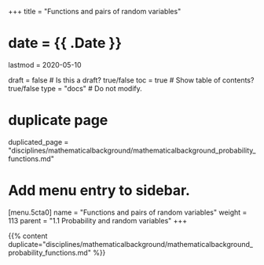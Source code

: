 +++
title = "Functions and pairs of random variables"

# date = {{ .Date }}
lastmod = 2020-05-10

draft = false  # Is this a draft? true/false
toc = true  # Show table of contents? true/false
type = "docs"  # Do not modify.

# duplicate page
duplicated_page = "disciplines/mathematicalbackground/mathematicalbackground_probability_functions.md"

# Add menu entry to sidebar.
[menu.5cta0]
name = "Functions and pairs of random variables"
weight = 113
parent = "1.1 Probability and random variables"
+++

{{% content duplicate="disciplines/mathematicalbackground/mathematicalbackground_probability_functions.md" %}}
